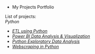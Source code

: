 * My Projects Portfolio

List of projects:   
*Python*
  * _[ETL using Python](https://github.com/mbhagwan/portfolio/tree/main/etl-using-python)_
  * _[Power BI Data Analysis & Visualization](https://github.com/mbhagwan/portfolio/tree/main/powerbi-data-analysis-and-visualization)_
  * _[Python Exploratory Data Analysis](https://github.com/mbhagwan/portfolio/tree/main/python-exploratory-data-analysis)_
  * _[Webscraping in Python](https://github.com/mbhagwan/portfolio/tree/main/webscraping-in-python)_
